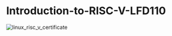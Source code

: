 # Introduction-to-RISC-V-LFD110
![linux_risc_v_certificate](https://github.com/user-attachments/assets/07ab1735-f3a6-4951-8ea4-3c1a367422f0)
